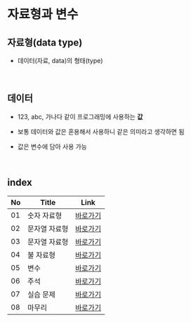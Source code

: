 # 자료형과 변수

자료형(data type)
---
- 데이터(자료, data)의 형태(type)

<br>

데이터
---
- 123, abc, 가나다 같이 프로그래밍에 사용하는 **값**

- 보통 데이터와 값은 혼용해서 사용하니 같은 의미라고 생각하면 됨

- 값은 변수에 담아 사용 가능

<br>

index
---
|No|Title|Link|
|-|-|-|
|01|숫자 자료형|[바로가기](./01)|
|02|문자열 자료형|[바로가기](./02)|
|03|문자열 자료형|[바로가기](./03)|
|04|불 자료형|[바로가기](./04)|
|05|변수|[바로가기](./05)|
|06|주석|[바로가기](./06)|
|07|실습 문제|[바로가기](./07)|
|08|마무리|[바로가기](./08)|

<br>
